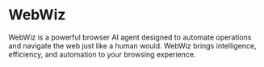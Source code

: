 # WebWiz
WebWiz is a powerful browser AI agent designed to automate operations and navigate the web just like a human would. WebWiz brings intelligence, efficiency, and automation to your browsing experience.
